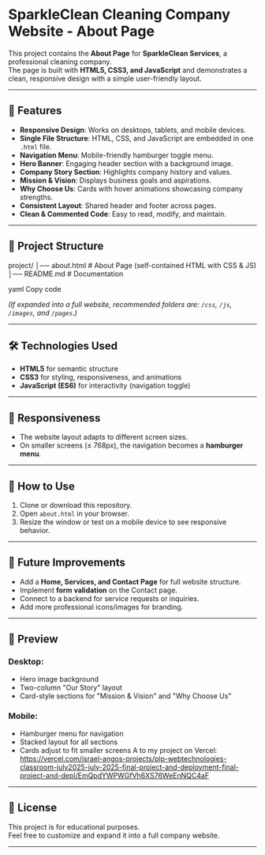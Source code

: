 # SparkleClean Cleaning Company Website - About Page

This project contains the **About Page** for **SparkleClean Services**, a professional cleaning company.  
The page is built with **HTML5, CSS3, and JavaScript** and demonstrates a clean, responsive design with a simple user-friendly layout.  

---

## 🌟 Features
- **Responsive Design**: Works on desktops, tablets, and mobile devices.
- **Single File Structure**: HTML, CSS, and JavaScript are embedded in one `.html` file.
- **Navigation Menu**: Mobile-friendly hamburger toggle menu.
- **Hero Banner**: Engaging header section with a background image.
- **Company Story Section**: Highlights company history and values.
- **Mission & Vision**: Displays business goals and aspirations.
- **Why Choose Us**: Cards with hover animations showcasing company strengths.
- **Consistent Layout**: Shared header and footer across pages.
- **Clean & Commented Code**: Easy to read, modify, and maintain.

---

## 📂 Project Structure
project/
│── about.html # About Page (self-contained HTML with CSS & JS)
│── README.md # Documentation

yaml
Copy code

*(If expanded into a full website, recommended folders are: `/css`, `/js`, `/images`, and `/pages`.)*

---

## 🛠️ Technologies Used
- **HTML5** for semantic structure
- **CSS3** for styling, responsiveness, and animations
- **JavaScript (ES6)** for interactivity (navigation toggle)

---

## 📱 Responsiveness
- The website layout adapts to different screen sizes.
- On smaller screens (≤ 768px), the navigation becomes a **hamburger menu**.

---

## 🚀 How to Use
1. Clone or download this repository.
2. Open `about.html` in your browser.
3. Resize the window or test on a mobile device to see responsive behavior.

---

## 🔮 Future Improvements
- Add a **Home, Services, and Contact Page** for full website structure.
- Implement **form validation** on the Contact page.
- Connect to a backend for service requests or inquiries.
- Add more professional icons/images for branding.

---

## 📸 Preview
### Desktop:
- Hero image background
- Two-column "Our Story" layout
- Card-style sections for "Mission & Vision" and "Why Choose Us"

### Mobile:
- Hamburger menu for navigation
- Stacked layout for all sections
- Cards adjust to fit smaller screens
  A to my project on Vercel: https://vercel.com/israel-angos-projects/plp-webtechnologies-classroom-july2025-july-2025-final-project-and-deployment-final-project-and-depl/EmQpdYWPWGfVh6XS76WeEnNQC4aF

---

## 📄 License
This project is for educational purposes.  
Feel free to customize and expand it into a full company website.

---
